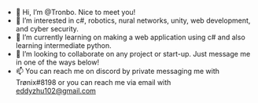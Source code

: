 - 👋 Hi, I’m @Tronbo. Nice to meet you!
- 👀 I’m interested in c#, robotics, nural networks, unity, web development, and cyber security.
- 🌱 I’m currently learning on making a web application using c# and also learning intermediate python.
- 💞️ I’m looking to collaborate on any project or start-up. Just message me in one of the ways below!
- 📫 You can reach me on discord by private messaging me with Trønix#8198 or you can reach me via email with eddyzhu102@gmail.com

<!---
Tronbo/Tronbo is a ✨ special ✨ repository because its `README.md` (this file) appears on your GitHub profile.
You can click the Preview link to take a look at your changes.
--->
